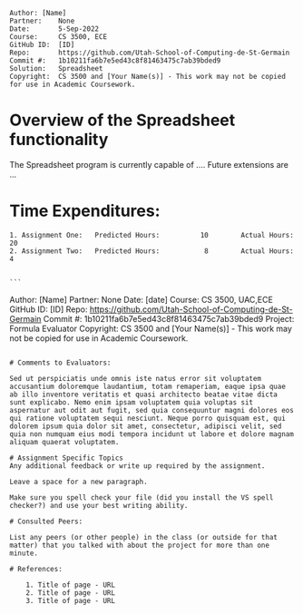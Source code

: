 ```
Author: [Name]    
Partner:    None
Date:       5-Sep-2022
Course:     CS 3500, ECE
GitHub ID:  [ID]
Repo:       https://github.com/Utah-School-of-Computing-de-St-Germain
Commit #:   1b10211fa6b7e5ed43c8f81463475c7ab39bded9
Solution:   Spreadsheet
Copyright:  CS 3500 and [Your Name(s)] - This work may not be copied for use in Academic Coursework.
```

# Overview of the Spreadsheet functionality

The Spreadsheet program is currently capable of ....  Future extensions are ...

# Time Expenditures:

    1. Assignment One:   Predicted Hours:          10        Actual Hours:       20
    2. Assignment Two:   Predicted Hours:           8        Actual Hours:        4


    ```
Author:    [Name]
Partner:    None
Date:       [date]
Course:     CS 3500,  UAC,ECE
GitHub ID:  [ID]
Repo:       https://github.com/Utah-School-of-Computing-de-St-Germain
Commit #:   1b10211fa6b7e5ed43c8f81463475c7ab39bded9
Project:    Formula Evaluator
Copyright:  CS 3500 and [Your Name(s)] - This work may not be copied for use in Academic Coursework.
```

# Comments to Evaluators:

Sed ut perspiciatis unde omnis iste natus error sit voluptatem accusantium doloremque laudantium, totam remaperiam, eaque ipsa quae ab illo inventore veritatis et quasi architecto beatae vitae dicta sunt explicabo. Nemo enim ipsam voluptatem quia voluptas sit aspernatur aut odit aut fugit, sed quia consequuntur magni dolores eos qui ratione voluptatem sequi nesciunt. Neque porro quisquam est, qui dolorem ipsum quia dolor sit amet, consectetur, adipisci velit, sed quia non numquam eius modi tempora incidunt ut labore et dolore magnam aliquam quaerat voluptatem.

# Assignment Specific Topics
Any additional feedback or write up required by the assignment.

Leave a space for a new paragraph.

Make sure you spell check your file (did you install the VS spell checker?) and use your best writing ability.

# Consulted Peers:

List any peers (or other people) in the class (or outside for that matter) that you talked with about the project for more than one minute.

# References:

    1. Title of page - URL
    2. Title of page - URL
    3. Title of page - URL